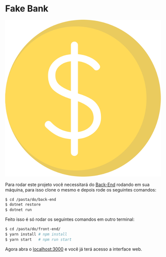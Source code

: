 # Fake Bank

![Fake Bank Logo](./src/logo.svg)

Para rodar este projeto você necessitará do [Back-End](https://github.com/plankiton/FakeBank.back) rodando em sua máquina, para isso clone o mesmo e depois rode os seguintes comandos:

```sh
$ cd /pasta/do/back-end
$ dotnet restore
$ dotnet run
```



Feito isso é só rodar os seguintes comandos em outro terminal:

```sh
$ cd /pasta/do/front-end/
$ yarn install # npm install
$ yarn start   # npm run start
```

Agora abra o [localhost:3000](http://localhost:3000) e você já terá acesso a interface web.
